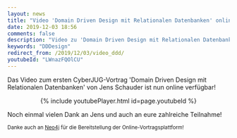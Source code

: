 ```yaml
---
layout: news
title: "Video 'Domain Driven Design mit Relationalen Datenbanken' online"
date: 2019-12-03 18:56
comments: false
description: "Video zu 'Domain Driven Design mit Relationalen Datenbanken' von Jens Schauder ist nun online"
keywords: "DDDesign"
redirect_from: /2019/12/03/video_ddd/
youtubeId: "LWnazFQOlCU"
---
```


Das Video zum ersten CyberJUG-Vortrag 'Domain Driven Design mit Relationalen Datenbanken' von Jens Schauder ist nun online verfügbar!

<p>
<div align="center">
{% include youtubePlayer.html id=page.youtubeId %}
</div>
</p>
Noch einmal vielen Dank an Jens und auch an eure zahlreiche Teilnahme!

<small>Danke auch an [Neo4j](https://neo4j.com) für die Bereitstellung der Online-Vortragsplattform!</small>
